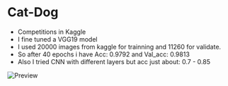 # Cat-Dog
- Competitions in Kaggle 
- I fine tuned a VGG19 model
- I used 20000 images from kaggle for trainning and 11260 for validate.
- So after 40 epochs i have Acc: 0.9792 and Val_acc: 0.9813
- Also I tried CNN with different layers but acc just about: 0.7 - 0.85

![Preview](https://www.kgw.com/img/resize/content.kgw.com/photo/2018/01/19/dog%20cat%20generic_1516385505647.jpg_12408474_ver1.0.jpg?mode=pad&bgcolor=000000&scale=both&width=1140&height=641)
